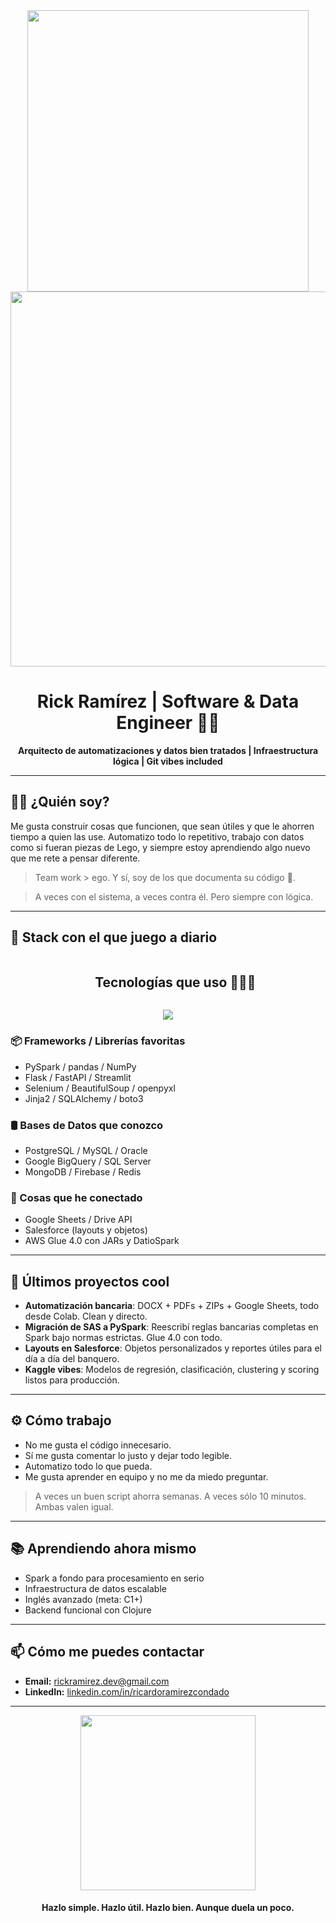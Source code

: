 <div align="center">
  <img src="https://github-readme-stats.vercel.app/api?username=rickramirez&theme=radical&show_icons=true&count_private=true" width="450" />
  <br/>
  <img src="https://github-profile-trophy.vercel.app/?username=rickramirez&theme=radical&row=1&column=7&margin-h=15&margin-w=5&no-bg=true" width="600" />

  <h1>Rick Ramírez | Software & Data Engineer 🧠🚀</h1>
  <strong>Arquitecto de automatizaciones y datos bien tratados | Infraestructura lógica | Git vibes included</strong>
</div>

---

## 🙋‍♂️ ¿Quién soy?

Me gusta construir cosas que funcionen, que sean útiles y que le ahorren tiempo a quien las use. Automatizo todo lo repetitivo, trabajo con datos como si fueran piezas de Lego, y siempre estoy aprendiendo algo nuevo que me rete a pensar diferente.

> Team work > ego. Y sí, soy de los que documenta su código 🧠.

> A veces con el sistema, a veces contra él. Pero siempre con lógica.

---

## 🔧 Stack con el que juego a diario

<!--tech stack icons-->
<div id="user-content-toc">
  <ul align="center">
    <summary><h2 style="display: inline-block">Tecnologías que uso 👨🏻‍💻</h2></summary>
  </ul>
</div>
<p align="center">
  <a href="https://skillicons.dev">
    <img src="https://skillicons.dev/icons?i=python,javascript,typescript,csharp,html,css,aws,gcp,git,github,linux,vscode,pycharm,clojure&perline=8&theme=dark" />
  </a>
</p>

### 📦 Frameworks / Librerías favoritas
- PySpark / pandas / NumPy
- Flask / FastAPI / Streamlit
- Selenium / BeautifulSoup / openpyxl
- Jinja2 / SQLAlchemy / boto3

### 🛢️ Bases de Datos que conozco
- PostgreSQL / MySQL / Oracle
- Google BigQuery / SQL Server
- MongoDB / Firebase / Redis

### 🔌 Cosas que he conectado
- Google Sheets / Drive API
- Salesforce (layouts y objetos)
- AWS Glue 4.0 con JARs y DatioSpark

---

## 🌱 Últimos proyectos cool

- **Automatización bancaria**: DOCX + PDFs + ZIPs + Google Sheets, todo desde Colab. Clean y directo.
- **Migración de SAS a PySpark**: Reescribí reglas bancarias completas en Spark bajo normas estrictas. Glue 4.0 con todo.
- **Layouts en Salesforce**: Objetos personalizados y reportes útiles para el día a día del banquero.
- **Kaggle vibes**: Modelos de regresión, clasificación, clustering y scoring listos para producción.

---

## ⚙️ Cómo trabajo

- No me gusta el código innecesario.
- Sí me gusta comentar lo justo y dejar todo legible.
- Automatizo todo lo que pueda.
- Me gusta aprender en equipo y no me da miedo preguntar.

> A veces un buen script ahorra semanas. A veces sólo 10 minutos. Ambas valen igual.

---

## 📚 Aprendiendo ahora mismo

- Spark a fondo para procesamiento en serio
- Infraestructura de datos escalable
- Inglés avanzado (meta: C1+)
- Backend funcional con Clojure

---

## 📫 Cómo me puedes contactar

- **Email:** rickramirez.dev@gmail.com
- **LinkedIn:** [linkedin.com/in/ricardoramirezcondado](https://www.linkedin.com/in/ricardoramirezcondado/)

---

<div align="center">
  <img src="https://media.giphy.com/media/v1.Y2lkPTc5MGI3NjExaHIzOTN6bmtjMGZnOTM3NmVkZWoxZmtrdHBzazJodDY0aTF0Y3lhYSZlcD12MV9naWZzX3NlYXJjaCZjdD1n/BpGWitbFZfls3qX5B9/giphy.gif" width="280" />

  <h4>Hazlo simple. Hazlo útil. Hazlo bien. Aunque duela un poco.</h4>
</div>
